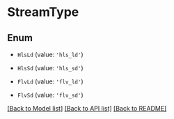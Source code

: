# StreamType


## Enum

* `HlsLd` (value: `'hls_ld'`)

* `HlsSd` (value: `'hls_sd'`)

* `FlvLd` (value: `'flv_ld'`)

* `FlvSd` (value: `'flv_sd'`)

[[Back to Model list]](../README.md#documentation-for-models) [[Back to API list]](../README.md#documentation-for-api-endpoints) [[Back to README]](../README.md)
